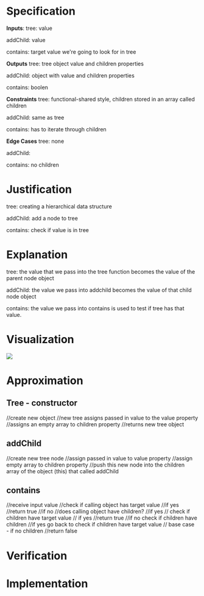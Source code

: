 # Specification
<!-- ## IOCE -->
**Inputs**:
tree: value

addChild: value

contains: target value we're going to look for in tree

**Outputs**
tree: tree object value and children properties

addChild: object with value and children properties

contains: boolen

**Constraints**
tree: functional-shared style, children stored in an array called children

addChild: same as tree

contains: has to iterate through children

**Edge Cases**
tree: none

addChild:

contains: no children

# Justification
<!-- ## Purpose of Calling this Function -->
tree: creating a hierarchical data structure

addChild: add a node to tree

contains: check if value is in tree

# Explanation
<!-- ## Clearly state relationship between Inputs and Outputs in Plain English -->
tree: the value that we pass into the tree function becomes the value of the parent node object

addChild: the value we pass into addchild becomes the value of that child node object

contains: the value we pass into contains is used to test if tree has that value.

# Visualization
<!-- ## Whiteboard - draw plan that another engineer could understand. Use pictures and labels maybe sample data -->

<!-- select and copy image to clipboard -->
<!-- Use cmd + alt + v to paste (vsc paste image extn) -->
![](2020-04-14-13-37-26.png)

# Approximation
<!-- ## Pseudocode -->
<!-- Complete, without ambiguity, high level as possible, indented to show subordinate steps, translateable to one real line of code -->

## Tree - constructor
//create new object
//new tree assigns passed in value to the value property
//assigns an empty array to children property
//returns new tree object

## addChild
//create new tree node
//assign passed in value to value property
//assign empty array to children property
//push this new node into the children array of the object (this) that called addChild

## contains
//receive input value
//check if calling object has target value
  //if yes
    //return true
  //if no
    //does calling object have children?
      //if yes
        // check if children have target value
          // if yes
             //return true
          //if no check if children have children
            //if yes go back to check if children have target value
    // base case - if no children
//return false

# Verification
<!-- Use sample data to walk through pseudocode
Write one sanity test -->


# Implementation
<!-- Code! -->

